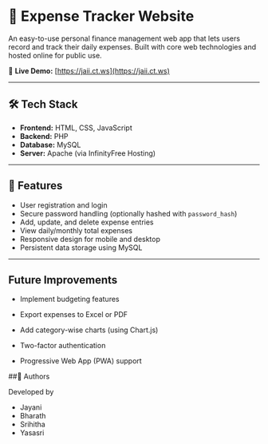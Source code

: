 # 💸 Expense Tracker Website

An easy-to-use personal finance management web app that lets users record and track their daily expenses. Built with core web technologies and hosted online for public use.

🔗 **Live Demo:** [https://jaii.ct.ws](https://jaii.ct.ws)

---

## 🛠 Tech Stack

- **Frontend:** HTML, CSS, JavaScript  
- **Backend:** PHP  
- **Database:** MySQL  
- **Server:** Apache (via InfinityFree Hosting)

---

## 🚀 Features

- User registration and login
- Secure password handling (optionally hashed with `password_hash`)
- Add, update, and delete expense entries
- View daily/monthly total expenses
- Responsive design for mobile and desktop
- Persistent data storage using MySQL

---



## Future Improvements

- Implement budgeting features

- Export expenses to Excel or PDF

- Add category-wise charts (using Chart.js)

- Two-factor authentication

- Progressive Web App (PWA) support

##🧑 Authors

Developed by 

- Jayani
- Bharath
- Srihitha
- Yasasri


